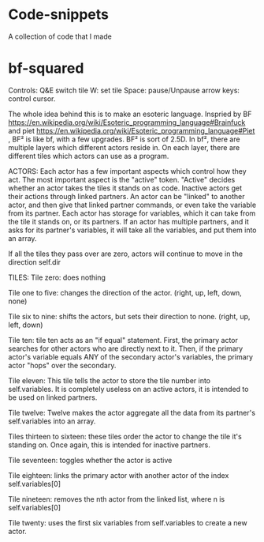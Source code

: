# Code-snippets
A collection of code that I made

# bf-squared

Controls: 
Q&E switch tile
W: set tile
Space: pause/Unpause
arrow keys: control cursor.



The whole idea behind this is to make an esoteric language. Inspried by BF https://en.wikipedia.org/wiki/Esoteric_programming_language#Brainfuck and piet https://en.wikipedia.org/wiki/Esoteric_programming_language#Piet , BF² is like bf, with a few upgrades. BF² is sort of 2.5D. In bf², there are multiple layers which different actors reside in. On each layer, there are different tiles which actors can use as a program. 

ACTORS:
Each actor has a few important aspects which control how they act. The most important aspect is the "active" token. "Active" decides whether an actor takes the tiles it stands on as code. Inactive actors get their actions through linked partners. An actor can be "linked" to another actor, and then give that linked partner commands, or even take the variable from its partner. Each actor has storage for variables, which it can take from the tile it stands on, or its partners. If an actor has multiple partners, and it asks for its partner's variables, it will take all the variables, and put them into an array. 

If all the tiles they pass over are zero, actors will continue to move in the direction self.dir

TILES:
Tile zero: does nothing

Tile one to five: changes the direction of the actor. (right, up, left, down, none)

Tile six to nine: shifts the actors, but sets their direction to none. (right, up, left, down)

Tile ten: tile ten acts as an "if equal" statement. First, the primary actor searches for other actors who are directly next to it. Then, if the primary actor's variable equals ANY of the secondary actor's variables, the primary actor "hops" over the secondary. 

Tile eleven: This tile tells the actor to store the tile number into self.variables. It is completely useless on an active actors, it is intended to be used on linked partners. 

Tile twelve: Twelve makes the actor aggregate all the data from its partner's self.variables into an array.

Tiles thirteen to sixteen: these tiles order the actor to change the tile it's standing on. Once again, this is intended for inactive partners. 

Tile seventeen: toggles whether the actor is active

Tile eighteen: links the primary actor with another actor of the index self.variables[0]

Tile nineteen: removes the nth actor from the linked list, where n is self.variables[0]

Tile twenty: uses the first six variables from self.variables to create a new actor. 
